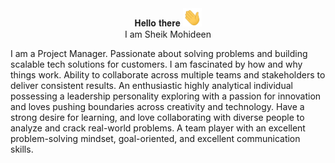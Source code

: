 <div align="center">
𝐇𝐞𝐥𝐥𝐨 𝐭𝐡𝐞𝐫𝐞 <img src="https://github.com/ABSphreak/ABSphreak/blob/master/gifs/Hi.gif" width="30px">
</div>

<div align="center">
I am Sheik Mohideen
</div>

I am a Project Manager. Passionate about solving problems and building scalable tech solutions for customers. I am fascinated by how and why things work. Ability to collaborate across multiple teams and stakeholders to deliver consistent results. An enthusiastic highly analytical individual possessing a leadership personality exploring with a passion for innovation and loves pushing boundaries across creativity and technology. Have a strong desire for learning, and love collaborating with diverse people to analyze and crack real-world problems. A team player with an excellent problem-solving mindset, goal-oriented, and excellent communication skills.
